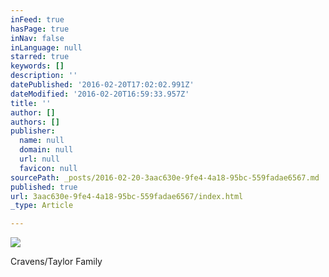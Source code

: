 ```yaml
---
inFeed: true
hasPage: true
inNav: false
inLanguage: null
starred: true
keywords: []
description: ''
datePublished: '2016-02-20T17:02:02.991Z'
dateModified: '2016-02-20T16:59:33.957Z'
title: ''
author: []
authors: []
publisher:
  name: null
  domain: null
  url: null
  favicon: null
sourcePath: _posts/2016-02-20-3aac630e-9fe4-4a18-95bc-559fadae6567.md
published: true
url: 3aac630e-9fe4-4a18-95bc-559fadae6567/index.html
_type: Article

---
```

![](https://the-grid-user-content.s3-us-west-2.amazonaws.com/a636c307-afcd-46e9-965f-1894af63a894.jpg)

Cravens/Taylor Family